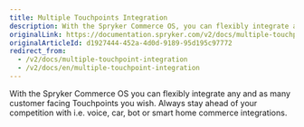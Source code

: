 ```yaml
---
title: Multiple Touchpoints Integration
description: With the Spryker Commerce OS, you can flexibly integrate any and as many customer-facing touchpoints as you wish.
originalLink: https://documentation.spryker.com/v2/docs/multiple-touchpoint-integration
originalArticleId: d1927444-452a-4d0d-9189-95d195c97772
redirect_from:
  - /v2/docs/multiple-touchpoint-integration
  - /v2/docs/en/multiple-touchpoint-integration
---
```


With the Spryker Commerce OS you can flexibly integrate any and as many customer facing Touchpoints you wish. Always stay ahead of your competition with i.e. voice, car, bot or smart home commerce integrations.
